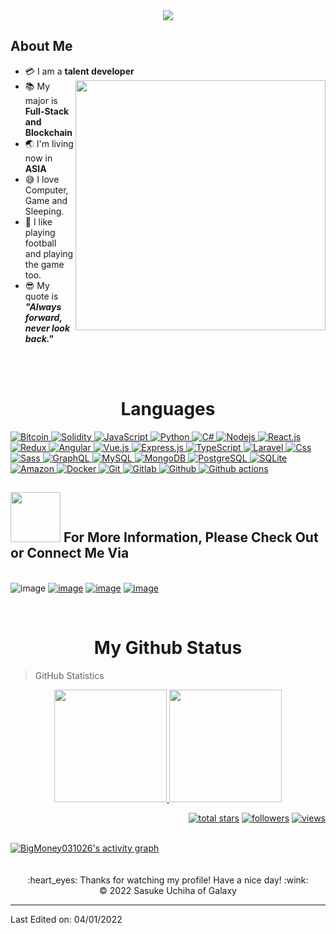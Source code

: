 <div align="center">
  <a href="https://github.com/BigMoney031026"><img src="https://readme-typing-svg.herokuapp.com/?lines=Senior%20Blockchain%20developer;Full-Stack%20Software%20Architecture;Always%20learning%20new%20tech&font=Pacifico&center=true&width=650&height=120&color=58a6ff&vCenter=true&size=45%22"></a>
</div>

## About Me

- :credit_card: I am a **talent developer** <img src="https://github.com/BigMoney031026/BigMoney031026/blob/main/hi.gif" width="400" align="right" />
- :books: My major is **Full-Stack and Blockchain**
- :earth_asia: I'm living now in **ASIA**
- :sweat_smile: I love Computer, Game and Sleeping.
- :monocle_face: I like playing football and playing the game too. 
- :sunglasses: My quote is ***"Always forward, never look back."*** 
<br/>
<br/>
<!-- <table>
  <tr>
  	<td><img src="https://cdn.iconscout.com/icon/free/png-128/nodejs-2-226035.png" width="200"></td>
  	<td><img src="https://cdn.iconscout.com/icon/free/png-128/react-3-1175109.png" width="200"></td>
    <td><img src="https://smartcontractprogrammer.com/static/media/logo.cae6ce4a.svg" width="200"></td>
    <td><img src="https://cdn.iconscout.com/icon/free/png-128/typescript-1-1175078.png" width="200"></td>
    <td><img src="https://cdn.iconscout.com/icon/free/png-256/unity-2749374-2284764.png" width="200"></td>
    <td><img src="https://cdn.iconscout.com/icon/free/png-128/python-20-1175115.png" width="200"></td>
    <td><img src="https://cdn.iconscout.com/icon/free/png-256/flutter-3521432-2944876.png" width="200"></td>
  </tr>
</table> -->

<h1 align="center">Languages</h1>

<div>
  <a href="https://github.com/BigMoney031026">
    <img alt="Bitcoin" src="https://img.shields.io/badge/Bitcoin-ab790d?style=flat&logo=bitcoin&logoColor=white" />
  </a>
  <a href="https://github.com/BigMoney031026">
    <img alt="Solidity" src="https://github.com/charles0831/charles0831/raw/main/icons/solidity.png" />
  </a>
  <a href="https://github.com/BigMoney031026">
    <img alt="JavaScript" src="https://img.shields.io/badge/JavaScript-323330?style=flat&logo=javascript&logoColor=F7DF1E" />
  </a>
  <a href="https://github.com/BigMoney031026">
    <img alt="Python" src="https://img.shields.io/badge/Python-14354C?style=flat&logo=python&logoColor=white" />
  </a>
  <a href="https://github.com/BigMoney031026">
    <img alt="C#" src="https://img.shields.io/badge/C%23-239120?style=flat&logo=c-sharp&logoColor=white" />
  </a>
  <a href="https://github.com/BigMoney031026">
    <img alt="Nodejs" src="https://img.shields.io/badge/-Nodejs-43853d?style=flat&logo=Node.js&logoColor=white" />
  </a>
  <a href="https://github.com/BigMoney031026">
    <img alt="React.js" src="https://img.shields.io/badge/-ReactJS-61DAFB?style=flat&logo=react&logoColor=white" />
  </a>
  <a href="https://github.com/BigMoney031026">
    <img alt="Redux" src="https://img.shields.io/badge/-Redux-764ABC?style=flat&logo=redux&logoColor=white" />
  </a>
  <a href="https://github.com/BigMoney031026">
    <img alt="Angular" src="https://img.shields.io/badge/-Angular-DD0031?style=flat&logo=angular&logoColor=white" />
  </a>
  <a href="https://github.com/BigMoney031026">
    <img alt="Vue.js" src="https://img.shields.io/badge/Vue.js-35495E?style=flat&logo=vue.js&logoColor=4FC08D" />
  </a>
  <a href="https://github.com/BigMoney031026">
    <img alt="Express.js" src="https://img.shields.io/badge/Express.js-80a50e?style=flat&logoColor=white" />
  </a>
  <a href="https://github.com/BigMoney031026">
    <img alt="TypeScript" src="https://img.shields.io/badge/-TypeScript-007ACC?style=flat&logo=typescript&logoColor=white" />
  </a>
  <a href="https://github.com/BigMoney031026">
    <img alt="Laravel" src="https://img.shields.io/badge/Laravel-FF2D20?style=flat&logo=laravel&logoColor=white" />
  </a>
  <a href="https://github.com/BigMoney031026">
    <img alt="Css" src="https://img.shields.io/badge/CSS-239120?&style=flat&logo=css3&logoColor=white" />
  </a>
  <a href="https://github.com/BigMoney031026">
    <img alt="Sass" src="https://img.shields.io/badge/-Sass-CC6699?style=flat&logo=sass&logoColor=white" />
  </a>
  <a href="https://github.com/BigMoney031026">  
    <img alt="GraphQL" src="https://img.shields.io/badge/-GraphQL-E10098?style=flat&logo=graphql&logoColor=white" />
  </a>
  <a href="https://github.com/BigMoney031026">
    <img alt="MySQL" src="https://img.shields.io/badge/-MySQL-0f69a9?style=flat&logo=mysql&logoColor=white" />
  </a>
  <a href="https://github.com/BigMoney031026">
    <img alt="MongoDB" src="https://img.shields.io/badge/-MongoDB-13aa52?style=flat&logo=mongodb&logoColor=white" />
  </a>
  <a href="https://github.com/BigMoney031026">
    <img alt="PostgreSQL" src="https://img.shields.io/badge/PostgreSQL-316192?style=flat&logo=postgresql&logoColor=white" />
  </a>
  <a href="https://github.com/BigMoney031026">
    <img alt="SQLite" src="https://img.shields.io/badge/SQLite-07405E?style=flat&logo=sqlite&logoColor=white" />
  </a>
  <a href="https://github.com/BigMoney031026">  
    <img alt="Amazon" src="https://img.shields.io/badge/Amazon_AWS-232F3E?style=flat&logo=amazon-aws&logoColor=white" />
  </a>
  <a href="https://github.com/BigMoney031026">  
    <img alt="Docker" src="https://img.shields.io/badge/-Docker-46a2f1?style=flat&logo=docker&logoColor=white" />
  </a>
  <a href="https://github.com/BigMoney031026">  
    <img alt="Git" src="https://img.shields.io/badge/-Git-F05032?style=flat&logo=git&logoColor=white" />
  </a>
  <a href="https://github.com/BigMoney031026">  
    <img alt="Gitlab" src="https://img.shields.io/badge/-GitLab-FCA121?style=flat&logo=gitlab" />
  </a>
  <a href="https://github.com/BigMoney031026">  
    <img alt="Github" src="https://img.shields.io/badge/-GitHub-181717?style=flat&logo=github" />
  </a>
  <a href="https://github.com/BigMoney031026">  
    <img alt="Github actions" src="https://img.shields.io/badge/-Github_Actions-2088FF?style=flat&logo=github-actions&logoColor=white" />
  </a>
</div>

## <img src='https://github.com/BigMoney031026/BigMoney031026/blob/main/shake.gif' width="80px" /> For More Information, Please Check Out or Connect Me Via
<br/>

<div align="center>

[![image](https://img.shields.io/badge/Gmail-D14836?style=for-the-badge&logo=gmail&logoColor=white)](mailto:BigMoney031026@gmail.com)
[![image](https://img.shields.io/badge/Skype-0078d4?style=for-the-badge&logo=skype&logoColor=white)](live:.cid.27267338e0ebc6e2)
[![image](https://img.shields.io/badge/Telegram-3390ec?style=for-the-badge&logo=telegram&logoColor=white)](https://t.me/Blockchain_Admiror)
[![image](https://img.shields.io/badge/Discord-7289DA?style=for-the-badge&logo=discord&logoColor=white)](https://discordapp.com/users/)
</div>
<br/>
<h1 align="center">My Github Status </h1>

> GitHub Statistics
<p align="center">
    <a href="https://github.com/BigMoney031026">
      <img height="180em" src="https://github-readme-stats-eight-theta.vercel.app/api?username=BigMoney031026&show_icons=true&theme=algolia&include_all_commits=true&count_private=true"/>
      <img height="180em" src="https://github-readme-stats-eight-theta.vercel.app/api/top-langs/?username=BigMoney031026&layout=compact&langs_count=8&theme=algolia"/>
    </a>
</p>

<p align="right">
  <a href="https://github.com/BigMoney031026?tab=repositories&sort=stargazers">
    <img alt="total stars" title="Total stars on GitHub" src="https://custom-icon-badges.herokuapp.com/badge/dynamic/json?logo=star&color=55960c&labelColor=488207&label=Stars&style=for-the-badge&query=%24.stars&url=https://api.github-star-counter.workers.dev/user/Sasuke031026"/></a>
  <a href="https://github.com/BigMoney031026?tab=followers">
    <img alt="followers" title="Follow me on Github" src="https://custom-icon-badges.herokuapp.com/github/followers/BigMoney031026?color=236ad3&labelColor=1155ba&style=for-the-badge&logo=person-add&label=Follow&logoColor=white"/></a>
  <a href="https://github.com/BigMoney031026">
    <img alt="views" title="GitHub profile views" src="https://shields-io-visitor-counter.herokuapp.com/badge?page=BigMoney031026&style=for-the-badge"/></a>
</p>

<!-- https://github.com/ashutosh00710/github-readme-activity-graph -->
<br/>
<div>
	<a href="https://github.com/BigMoney031026/BigMoney031026"><img alt="BigMoney031026's activity graph" src="https://activity-graph.herokuapp.com/graph?username=BigMoney031026&bg_color=0e2239&color=58a6ff&line=114a88&point=58a6ff&hide_border=true" /></a>
</div>
<br/>
<br/>
<div align="center">
  :heart_eyes: Thanks for watching my profile! Have a nice day! :wink: <br/>
  &copy; 2022 Sasuke Uchiha of Galaxy
</div>

------

Last Edited on: 04/01/2022
